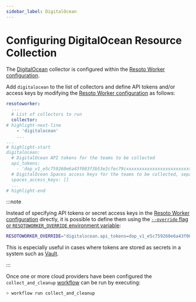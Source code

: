 ```yaml
---
sidebar_label: DigitalOcean
---
```


# Configuring DigitalOcean Resource Collection

The [DigitalOcean](../../reference/data-models/digitalocean.md) collector is configured within the [Resoto Worker configuration](../../reference/configuration/index.md).

Add `digitalocean` to the list of collectors and define API tokens and/or access keys by modifying the [Resoto Worker configuration](../../reference/configuration/index.md) as follows:

```yaml
resotoworker:
  ...
  # List of collectors to run
  collector:
# highlight-next-line
    - 'digitalocean'
    ...
...
# highlight-start
digitalocean:
  # DigitalOcean API tokens for the teams to be collected
  api_tokens:
    - 'dop_v1_e5c759260e6a43f003f3b53e2cfec79cxxxxxxxxxxxxxxxxxxxxxxxxxxxxxxxx'
  # DigitalOcean Spaces access keys for the teams to be collected, separated by colons
  spaces_access_keys: []
  ...
# highlight-end
```

:::note

Instead of specifying API tokens or secret access keys in the [Resoto Worker configuration](../../reference/configuration/index.md) directly, it is possible to define them using the [`--override` flag or `RESOTOWORKER_OVERRIDE` environment variable](../../index.md#overriding-individual-properties):

```bash title="Example"
RESOTOWORKER_OVERRIDE="digitalocean.api_tokens=dop_v1_e5c759260e6a43f003f3b53e2cfec79cxxxxxxxxxxxxxxxxxxxxxxxx"
```

This is especially useful in cases where tokens are stored as secrets in a system such as [Vault](https://vaultproject.io).

:::

Once one or more cloud providers have been configured the `collect_and_cleanup` [workflow](../../concepts/automation/workflow.md) can be run by executing:

```bash
> workflow run collect_and_cleanup
```
